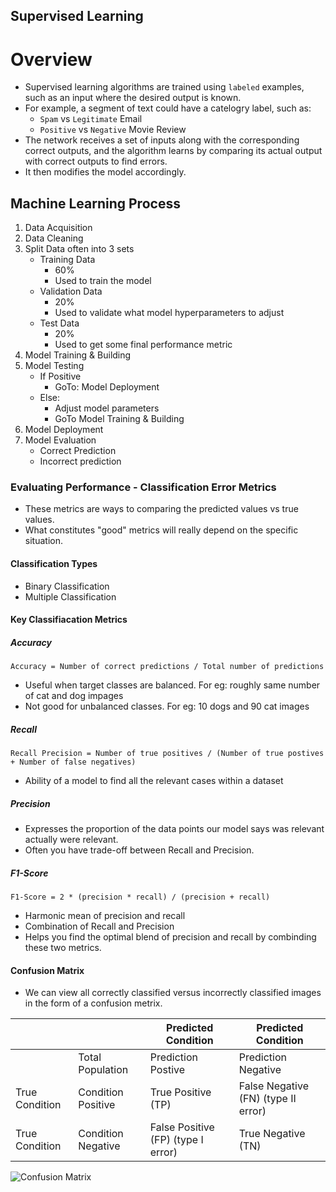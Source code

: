 Supervised Learning
---

# Overview

- Supervised learning algorithms are trained using `labeled` examples, such as an input where the desired output is known.
- For example, a segment of text could have a catelogry label, such as:
    - `Spam` vs `Legitimate` Email
    - `Positive` vs `Negative` Movie Review
- The network receives a set of inputs along with the corresponding correct outputs, and the algorithm learns by comparing its actual output with correct outputs to find errors.
- It then modifies the model accordingly.

## Machine Learning Process

1. Data Acquisition
2. Data Cleaning
3. Split Data often into 3 sets
    - Training Data
        - 60%
        - Used to train the model
    - Validation Data 
        - 20%
        - Used to validate what model hyperparameters to adjust
    - Test Data
        - 20%
        - Used to get some final performance metric
4. Model Training & Building
5. Model Testing
    - If Positive
        - GoTo: Model Deployment
    - Else:
        - Adjust model parameters
        - GoTo Model Training & Building
6. Model Deployment
7. Model Evaluation
    - Correct Prediction
    - Incorrect prediction

### Evaluating Performance - Classification Error Metrics

- These metrics are ways to comparing the predicted values vs true values.
- What constitutes "good" metrics will really depend on the specific situation.

#### Classification Types

- Binary Classification
- Multiple Classification

#### Key Classifiacation Metrics

##### Accuracy

``Accuracy = Number of correct predictions / Total number of predictions``

- Useful when target classes are balanced. For eg: roughly same number of cat and dog impages
- Not good for unbalanced classes. For eg: 10 dogs and 90 cat images

##### Recall

``Recall Precision = Number of true positives / (Number of true postives + Number of false negatives)``

- Ability of a model to find all the relevant cases within a dataset

##### Precision

- Expresses the proportion of the data points our model says was relevant actually were relevant.
- Often you have trade-off between Recall and Precision.

##### F1-Score

``F1-Score = 2 * (precision * recall) / (precision + recall)``

- Harmonic mean of precision and recall
- Combination of Recall and Precision
- Helps you find the optimal blend of precision and recall by combinding these two metrics.

#### Confusion Matrix

- We can view all correctly classified versus incorrectly classified images in the form of a confusion metrix.

|    |       | Predicted  Condition | Predicted  Condition |
--  | --    | --            | --
|   | Total Population | Prediction Postive | Prediction Negative
True Condition | Condition Positive | True Positive (TP) | False Negative (FN) (type II error)
True Condition | Condition Negative | False Positive (FP) (type I error) |  True Negative (TN)

![Confusion Matrix](https://www.unite.ai/wp-content/uploads/2019/12/Preventive_Medicine-e1576294312614.png)

